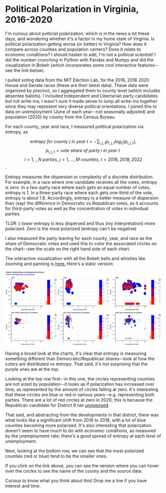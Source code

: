 # Political Polarization in Virginia, 2016-2020

I'm curious about polticial polarization, which is in the news a lot these days, and wondering whether it's a factor in my home state of Virginia. Is political polarization getting worse (or better) in Virginia? How does it compare across counties and population centers? Does it relate to economic conditions? I should hasten to add, I'm not a political scientist! I did the number crunching in Python with Pandas and Numpy and did the visualization in Bokeh (which incorporates some cool interactive features--see the link below). 

I pulled voting data from the MIT Election Lab, for the 2016, 2018 2020 House and Senate races (these are their latest data). These data were organized by precinct, so I aggregated them to county level (which includes absentee ballots). I included Independent and Libertarian party candidates but not write-ins; I wasn't sure it made sense to lump all write-ins together since they may represent very diverse political orientations. I joined this to data on unemployment (June of each year--not seasonally adjusted) and population (2020) by county from the Census Bureau.

For each county, year and race, I measured political polarization via entropy, as

$$entropy\ for\  county\  j\  in\  year\  t = -\sum_{i,j,t} p_{i,j,t} log_2(p_{i,j,t}),$$
$$p_{i,j,t}=vote\ share\ of\ party\ i\ in\ year\ t\,$$
$$i = 1,.,N\ parties,\ j=1,...,M\ counties,\ t=2016,2018,2022$$.

Entropy measures the dispersion or complexity of a discrete distribution. For example, in a race where one candidate receives all the votes, entropy is zero. In a two-party race where each gets an equal number of votes, entropy is 1. In a three-party race where each gets one-third of the vote, entropy is about 1.6. Accordingly, entropy is a better measure of dispersion than (say) the difference in Democratic vs Republican votes, as it accounts for third-party votes as well as the concentration of votes in individual parties. 

TLDR :) lower entropy is less dispersed and thus (my interpretation) more polarized. Zero is the most polarized (entropy can't be negative) 

I also measured the party leaning for each county, year, and race as the share of Democratic votes and used this to color the associated circles on the chart--see the scale on the right hand side of each chart.

The interactive visualization with all the Bokeh bells and whistles like zooming and panning is [here.](https://charlie-kramer.github.io/va_voting_entropy/) Here's a static version:

![](va_voting.png)

Having a broad look at the charts, it's clear that entropy is measuring something different than Democratic/Republican shares--look at how the colors are distributed vs entropy. That said, it's not surprising that the purple ones are at the top. 

Looking at the top row first--in this one, the circles representing counties are not sized by population--it looks as if polarization has increased over time, as represented by the amount of circles falling at zero. It's interesting that these circles are blue or red in various years--e.g. representing both parties. There are a lot of red circles at zero in 2020; this is because the Republican candidate for District 9 ran [unopposed](https://en.wikipedia.org/wiki/2020_United_States_House_of_Representatives_elections_in_Virginia#District_9).

That said, and abstracting from the developments in that district, there was what looks like a significant shift from 2016 to 2018, with a lot of blue counties becoming more polarized. It's also interesting that polarization doesn't seem to have much to do with economic conditions, as measured by the unemployment rate; there's a good spread of entropy at each level of unemployment. 

Next, looking at the bottom row, we can see that the most-polarized counties (red or blue) tend to be the smaller ones. 

If you click on the link above, you can see the version where you can hover over the circles to see the name of the county and the source data. 

Curious to know what you think about this! Drop me a line if you have interest and time.



